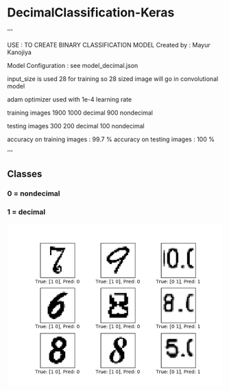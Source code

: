 # DecimalClassification-Keras

'''

USE : TO CREATE BINARY CLASSIFICATION MODEL
Created by : Mayur Kanojiya

Model Configuration :
 see model_decimal.json

input_size is used 28 for training so 28 sized image will go in convolutional model

adam optimizer used with 1e-4 learning rate

training images 1900
1000 decimal 900 nondecimal

testing images 300
200 decimal 100 nondecimal

accuracy on training images : 99.7 %
accuracy on testing images : 100 %

'''

## Classes
### 0 = nondecimal
### 1 = decimal

<img src="https://raw.githubusercontent.com/KMKnation/DecimalClassification-Keras/master/visual.png" alt="Decimal Classification Visual"/>
